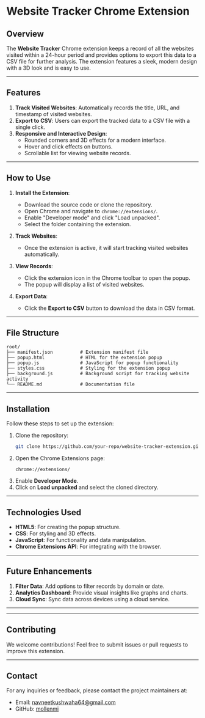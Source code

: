 # Website Tracker Chrome Extension
   
## Overview
The **Website Tracker** Chrome extension keeps a record of all the websites visited within a 24-hour period and provides options to export this data to a CSV file for further analysis. The extension features a sleek, modern design with a 3D look and is easy to use.
 
---   

## Features 
1. **Track Visited Websites**: Automatically records the title, URL, and timestamp of visited websites.
2. **Export to CSV**: Users can export the tracked data to a CSV file with a single click.
3. **Responsive and Interactive Design**:  
   - Rounded corners and 3D effects for a modern interface.
   - Hover and click effects on buttons.
   - Scrollable list for viewing website records. 
         
---         
            
## How to Use  
1. **Install the Extension**: 
   - Download the source code or clone the repository.
   - Open Chrome and navigate to `chrome://extensions/`.
   - Enable "Developer mode" and click "Load unpacked".
   - Select the folder containing the extension.

2. **Track Websites**:
   - Once the extension is active, it will start tracking visited websites automatically.

3. **View Records**:
   - Click the extension icon in the Chrome toolbar to open the popup.
   - The popup will display a list of visited websites.

4. **Export Data**:
   - Click the **Export to CSV** button to download the data in CSV format.

--- 

## File Structure
```
root/
├── manifest.json          # Extension manifest file
├── popup.html             # HTML for the extension popup
├── popup.js               # JavaScript for popup functionality
├── styles.css             # Styling for the extension popup
├── background.js          # Background script for tracking website activity
└── README.md              # Documentation file
```

---

## Installation
Follow these steps to set up the extension:
1. Clone the repository:
   ```bash
   git clone https://github.com/your-repo/website-tracker-extension.git
   ```
2. Open the Chrome Extensions page:
   ```
   chrome://extensions/
   ```
3. Enable **Developer Mode**.
4. Click on **Load unpacked** and select the cloned directory.

---

## Technologies Used
- **HTML5**: For creating the popup structure.
- **CSS**: For styling and 3D effects.
- **JavaScript**: For functionality and data manipulation.
- **Chrome Extensions API**: For integrating with the browser.

---

## Future Enhancements
1. **Filter Data**: Add options to filter records by domain or date.
2. **Analytics Dashboard**: Provide visual insights like graphs and charts.
3. **Cloud Sync**: Sync data across devices using a cloud service.

---


---

## Contributing
We welcome contributions! Feel free to submit issues or pull requests to improve this extension.

---   

## Contact
For any inquiries or feedback, please contact the project maintainers at:
- Email: navneetkushwaha64@gmail.com
- GitHub: [mollenmi](https://github.com/mollenmi)
